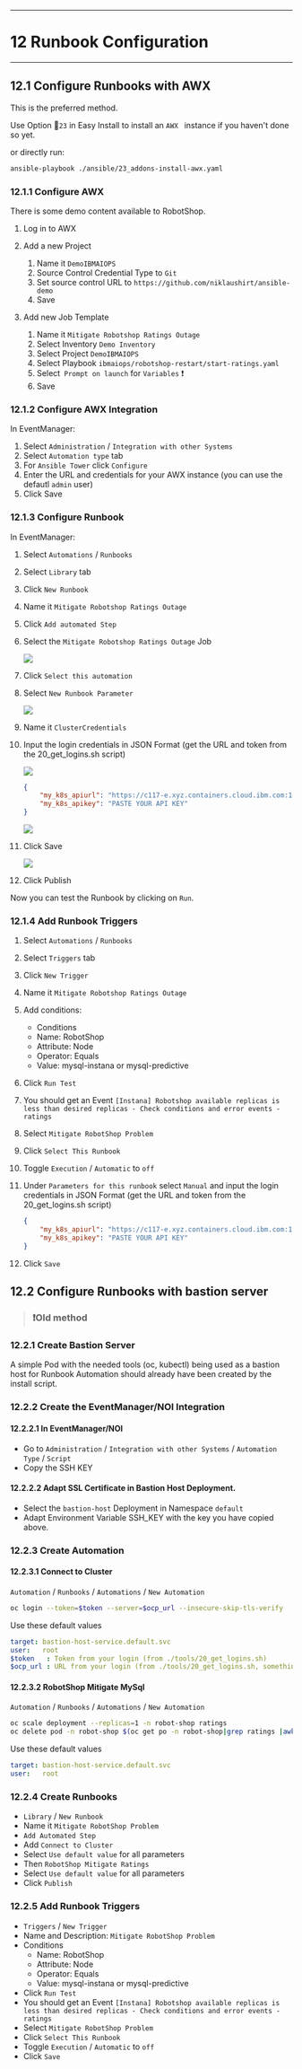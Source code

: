 ---------------------------------------------------------------
# 12 Runbook Configuration
---------------------------------------------------------------

## 12.1 Configure Runbooks with AWX 

This is the preferred method.

Use Option 🐥`23` in Easy Install to install an `AWX ` instance if you haven't done so yet.

or directly run: 

```bash
ansible-playbook ./ansible/23_addons-install-awx.yaml
```

### 12.1.1 Configure AWX 

There is some demo content available to RobotShop.

1. Log in to AWX
2. Add a new Project
	1. Name it `DemoIBMAIOPS`
	1. Source Control Credential Type to `Git`
	1. Set source control URL to `https://github.com/niklaushirt/ansible-demo`
	2. Save
	
1. Add new Job Template
	1. Name it `Mitigate Robotshop Ratings Outage`
	2. Select Inventory `Demo Inventory`
	3. Select Project `DemoIBMAIOPS`
	4. Select Playbook `ibmaiops/robotshop-restart/start-ratings.yaml`
	5. Select` Prompt on launch` for `Variables`  ❗
	2. Save



### 12.1.2 Configure AWX Integration 

In EventManager:

1. Select `Administration` / `Integration with other Systems`
1. Select `Automation type` tab
1. For `Ansible Tower` click  `Configure`
2. Enter the URL and credentials for your AWX instance (you can use the defautl `admin` user)
3. Click Save

<div style="page-break-after: always;"></div>

### 12.1.3 Configure Runbook 

In EventManager:

1. Select `Automations` / `Runbooks`
1. Select `Library` tab
1. Click  `New Runbook`
1. Name it `Mitigate Robotshop Ratings Outage`
1. Click `Add automated Step`
2. Select the `Mitigate Robotshop Ratings Outage` Job

	![](./pics/rb1.png)

3. Click `Select this automation`
4. Select `New Runbook Parameter`

	![](./pics/rb2.png)

5. Name it `ClusterCredentials`
6. Input the login credentials in JSON Format (get the URL and token from the 20\_get\_logins.sh script)

	![](./pics/rb5.png)
	
	```json
	{     
		"my_k8s_apiurl": "https://c117-e.xyz.containers.cloud.ibm.com:12345",
		"my_k8s_apikey": "PASTE YOUR API KEY"
	}
	```
	
	![](./pics/rb3.png)

7. Click Save

	![](./pics/rb4.png)
	
7. Click Publish


	
	
Now you can test the Runbook by clicking on `Run`.

<div style="page-break-after: always;"></div>

### 12.1.4 Add Runbook Triggers 

1. Select `Automations` / `Runbooks`
1. Select `Triggers` tab
1. Click  `New Trigger `
1. Name it `Mitigate Robotshop Ratings Outage`
1. Add conditions:
   * Conditions
	* Name: RobotShop
	* Attribute: Node
	* Operator: Equals
	* Value: mysql-instana or mysql-predictive
1. Click `Run Test`
2. You should get an Event `[Instana] Robotshop available replicas is less than desired replicas - Check conditions and error events - ratings`
3. Select `Mitigate RobotShop Problem`
4. Click `Select This Runbook`
5. Toggle `Execution` / `Automatic` to `off`
6. Under `Parameters for this runbook` select `Manual` and input the login credentials in JSON Format (get the URL and token from the 20\_get\_logins.sh script)

	```json
	{     
		"my_k8s_apiurl": "https://c117-e.xyz.containers.cloud.ibm.com:12345",
		"my_k8s_apikey": "PASTE YOUR API KEY"
	}
	```
6. Click `Save`




<div style="page-break-after: always;"></div>


## 12.2 Configure Runbooks with bastion server

> ### ❗Old method

### 12.2.1 Create Bastion Server

A simple Pod with the needed tools (oc, kubectl) being used as a bastion host for Runbook Automation should already have been created by the install script. 



### 12.2.2 Create the EventManager/NOI Integration

#### 12.2.2.1 In EventManager/NOI

* Go to  `Administration` / `Integration with other Systems` / `Automation Type` / `Script`
* Copy the SSH KEY


#### 12.2.2.2 Adapt SSL Certificate in Bastion Host Deployment. 

* Select the `bastion-host` Deployment in Namespace `default`
* Adapt Environment Variable SSH_KEY with the key you have copied above.



### 12.2.3 Create Automation


#### 12.2.3.1 Connect to Cluster
`Automation` / `Runbooks` / `Automations` / `New Automation`


```bash
oc login --token=$token --server=$ocp_url --insecure-skip-tls-verify
```

Use these default values

```yaml
target: bastion-host-service.default.svc
user:   root
$token	 : Token from your login (from ./tools/20_get_logins.sh)	
$ocp_url : URL from your login (from ./tools/20_get_logins.sh, something like https://c102-e.eu-de.containers.cloud.ibm.com:32236)		
```

<div style="page-break-after: always;"></div>

#### 12.2.3.2 RobotShop Mitigate MySql
`Automation` / `Runbooks` / `Automations` / `New Automation`


```bash
oc scale deployment --replicas=1 -n robot-shop ratings
oc delete pod -n robot-shop $(oc get po -n robot-shop|grep ratings |awk '{print$1}') --force --grace-period=0
```

Use these default values

```yaml
target: bastion-host-service.default.svc
user:   root		
```


### 12.2.4 Create Runbooks


* `Library` / `New Runbook`
* Name it `Mitigate RobotShop Problem`
* `Add Automated Step`
* Add `Connect to Cluster`
* Select `Use default value` for all parameters
* Then `RobotShop Mitigate Ratings`
* Select `Use default value` for all parameters
* Click `Publish`




### 12.2.5 Add Runbook Triggers

* `Triggers` / `New Trigger`
* Name and Description: `Mitigate RobotShop Problem`
* Conditions
	* Name: RobotShop
	* Attribute: Node
	* Operator: Equals
	* Value: mysql-instana or mysql-predictive
* Click `Run Test`
* You should get an Event `[Instana] Robotshop available replicas is less than desired replicas - Check conditions and error events - ratings`
* Select `Mitigate RobotShop Problem`
* Click `Select This Runbook`
* Toggle `Execution` / `Automatic` to `off`
* Click `Save`



<div style="page-break-after: always;"></div>



